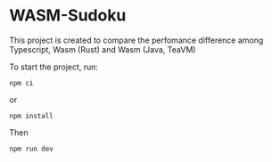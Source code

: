 # WASM-Sudoku

This project is created to compare the perfomance difference among Typescript, Wasm (Rust) and Wasm (Java, TeaVM)

To start the project, run:

```
npm ci
```
or 

```
npm install
```
Then 

```
npm run dev
```

